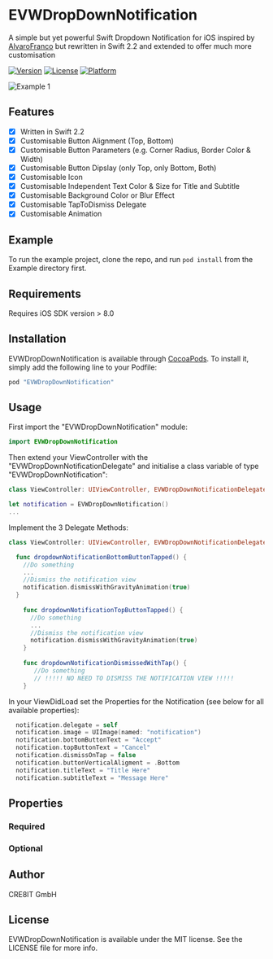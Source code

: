 # EVWDropDownNotification

A simple but yet powerful Swift Dropdown Notification for iOS inspired by [AlvaroFranco](https://github.com/AlvaroFranco/AFDropdownNotification) but rewritten in Swift 2.2 and extended to offer much more customisation

[![Version](https://img.shields.io/cocoapods/v/EVWDropDownNotification.svg?style=flat)](http://cocoapods.org/pods/EVWDropDownNotification)
[![License](https://img.shields.io/cocoapods/l/EVWDropDownNotification.svg?style=flat)](http://cocoapods.org/pods/EVWDropDownNotification)
[![Platform](https://img.shields.io/cocoapods/p/EVWDropDownNotification.svg?style=flat)](http://cocoapods.org/pods/EVWDropDownNotification)



![Example 1](https://github.com/cre8it/EVWDropDownNotification/blob/master/Screenshots/EVWDropdownNotification.gif)

## Features

- [x] Written in Swift 2.2
- [x] Customisable Button Alignment (Top, Bottom)
- [x] Customisable Button Parameters (e.g. Corner Radius, Border Color & Width)
- [x] Customisable Button Dipslay (only Top, only Bottom, Both)
- [x] Customisable Icon
- [x] Customisable Independent Text Color & Size for Title and Subtitle
- [x] Customisable Background Color or Blur Effect
- [x] Customisable TapToDismiss Delegate
- [x] Customisable Animation

## Example

To run the example project, clone the repo, and run `pod install` from the Example directory first.

## Requirements

Requires iOS SDK version > 8.0

## Installation

EVWDropDownNotification is available through [CocoaPods](http://cocoapods.org). To install
it, simply add the following line to your Podfile:

```ruby
pod "EVWDropDownNotification"
```

## Usage

First import the "EVWDropDownNotification" module:
```swift
import EVWDropDownNotification
```

Then extend your ViewController with the "EVWDropDownNotificationDelegate" and initialise a class variable of type "EVWDropDownNotification":

```swift
class ViewController: UIViewController, EVWDropDownNotificationDelegate {

let notification = EVWDropDownNotification()
...
```

Implement the 3 Delegate Methods:

```swift
class ViewController: UIViewController, EVWDropDownNotificationDelegate {

  func dropdownNotificationBottomButtonTapped() {
    //Do something
    ...
    //Dismiss the notification view
    notification.dismissWithGravityAnimation(true)
  }
    
    func dropdownNotificationTopButtonTapped() {
      //Do something
      ...
      //Dismiss the notification view
      notification.dismissWithGravityAnimation(true)
    }
    
    func dropdownNotificationDismissedWithTap() {
       //Do something
       // !!!!! NO NEED TO DISMISS THE NOTIFICATION VIEW !!!!!
    }
```

In your ViewDidLoad set the Properties for the Notification (see below for all available properties):

```swift
  notification.delegate = self
  notification.image = UIImage(named: "notification")
  notification.bottomButtonText = "Accept"
  notification.topButtonText = "Cancel"
  notification.dismissOnTap = false
  notification.buttonVerticalAligment = .Bottom
  notification.titleText = "Title Here"
  notification.subtitleText = "Message Here" 
```

## Properties 

### Required

### Optional



## Author

CRE8IT GmbH

## License

EVWDropDownNotification is available under the MIT license. See the LICENSE file for more info.
